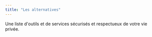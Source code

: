 ```yaml
---
title: "Les alternatives"
---
```


Une liste d'outils et de services sécurisés et respectueux de votre vie privée.